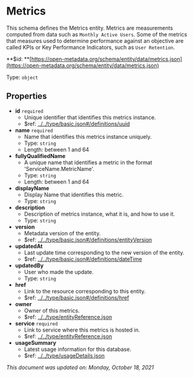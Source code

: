 # Metrics

This schema defines the Metrics entity. Metrics are measurements computed from data such as `Monthly Active Users`. Some of the metrics that measures used to determine performance against an objective are called KPIs or Key Performance Indicators, such as `User Retention`.

**$id: **[https://open-metadata.org/schema/entity/data/metrics.json](https://open-metadata.org/schema/entity/data/metrics.json)

Type: `object`

## Properties
 - **id** `required`
   - Unique identifier that identifies this metrics instance.
   - $ref: [../../type/basic.json#/definitions/uuid](../types/basic.md#uuid)
 - **name** `required`
   - Name that identifies this metrics instance uniquely.
   - Type: `string`
   - Length: between 1 and 64
 - **fullyQualifiedName**
   - A unique name that identifies a metric in the format 'ServiceName.MetricName'.
   - Type: `string`
   - Length: between 1 and 64
 - **displayName**
     - Display Name that identifies this metric.
     - Type: `string`
 - **description**
   - Description of metrics instance, what it is, and how to use it.
   - Type: `string`
 - **version**
   - Metadata version of the entity.
   - $ref: [../../type/basic.json#/definitions/entityVersion](../types/basic.md#entityversion)
 - **updatedAt**
   - Last update time corresponding to the new version of the entity.
   - $ref: [../../type/basic.json#/definitions/dateTime](../types/basic.md#datetime)
 - **updatedBy**
   - User who made the update.
   - Type: `string`
 - **href**
   - Link to the resource corresponding to this entity.
   - $ref: [../../type/basic.json#/definitions/href](../types/basic.md#href)
 - **owner**
   - Owner of this metrics.
   - $ref: [../../type/entityReference.json](../types/entityreference.md)
 - **service** `required`
   - Link to service where this metrics is hosted in.
   - $ref: [../../type/entityReference.json](../types/entityreference.md)
 - **usageSummary**
   - Latest usage information for this database.
   - $ref: [../../type/usageDetails.json](../types/usagedetails.md)


_This document was updated on: Monday, October 18, 2021_